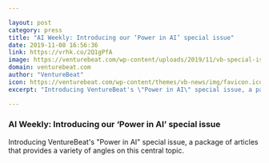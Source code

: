 ```yaml
---

layout: post
category: press
title: "AI Weekly: Introducing our ‘Power in AI’ special issue"
date: 2019-11-08 16:56:36
link: https://vrhk.co/2Q1gPfA
image: https://venturebeat.com/wp-content/uploads/2019/11/vb-special-issue-power-in-ai-NL-featured-image.jpg?w=1200&strip=all
domain: venturebeat.com
author: "VentureBeat"
icon: https://venturebeat.com/wp-content/themes/vb-news/img/favicon.ico
excerpt: "Introducing VentureBeat's \"Power in AI\" special issue, a package of articles that provides a variety of angles on this central topic."

---
```


### AI Weekly: Introducing our ‘Power in AI’ special issue

Introducing VentureBeat's "Power in AI" special issue, a package of articles that provides a variety of angles on this central topic.